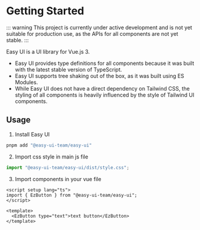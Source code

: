 # Getting Started

::: warning
This project is currently under active development and is not yet suitable for production use, as the APIs for all components are not yet stable.
:::

Easy UI is a UI library for Vue.js 3.

- Easy UI provides type definitions for all components because it was built with the latest stable version of TypeScript.
- Easy UI supports tree shaking out of the box, as it was built using ES Modules.
- While Easy UI does not have a direct dependency on Tailwind CSS, the styling of all components is heavily influenced by the style of Tailwind UI components.

## Usage

1. Install Easy UI

```bash
pnpm add "@easy-ui-team/easy-ui"
```

2. Import css style in main js file

```js
import "@easy-ui-team/easy-ui/dist/style.css";
```

3. Import components in your vue file

```vue
<script setup lang="ts">
import { EzButton } from "@easy-ui-team/easy-ui";
</script>

<template>
  <EzButton type="text">text button</EzButton>
</template>
```
